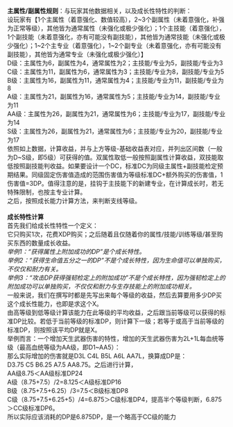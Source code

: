 <title>成长型能力计算</title>
<meta name="GENERATOR" content="WinCHM">
<meta http-equiv="Content-Type" content="text/html; charset=gb2312">
<br><B>主属性/副属性规则</B>：与玩家其他数据相关，以及成长性特性的判断： 
<br>设玩家有【1个主属性（着意强化、数值较高），2~3个副属性（未着意强化，补强为正常等级），其他皆为通常属性（未强化或极少强化）；1个主技能（着意强化），1个副技能（未着意强化，亦有可能没有副技能），其他皆为通常技能（未强化或极少强化）；1~2个主专业（着意强化），1~2个副专业（未着意强化，亦有可能没有副技能），其他皆为通常专业（未强化或极少强化）】 
<br>D级：主属性为6，副属性为4，通常属性为2；主技能/专业为5，副技能/专业为3 
<br>C级：主属性为11，副属性为6，通常属性为3；主技能/专业为8，副技能/专业为5 
<br>B级：主属性为16，副属性为11，通常属性为4；主技能/专业为11，副技能/专业为8 
<br>A级：主属性为21，副属性为16，通常属性为5；主技能/专业为14，副技能/专业为11 
<br>AA级：主属性为26，副属性为21，通常属性为6；主技能/专业为17，副技能/专业为14 
<br>S级：主属性为26，副属性为21，通常属性为6；主技能/专业为20，副技能/专业为17
<br>依照如上数据，计算收益，并与上方等级-基础收益表对应，并列出区间数（一般为D~S级，即5级）可获得的值。双属性取低一般按照副属性计算收益，双技能取低按照副技能判收益。如果要设计一个DC，标准DC为同级主属性+副技能检定预期结果。同级固定伤害值造成的范围伤害值为等级标准DC+额外购买的伤害值，1伤害值=3DP。值得注意的是，挂钩于主技能下的新建专业，在计算成长时，若无特殊限制，也按主专业计算。
<br>之后，按照成长能力计算方法，来判断支线等级。
<br>
<br><B>成长特性计算</B>
<br>首先我们给成长性特性一个定义：
<br>它只购买1次，花费XDP购买；之后随着且仅随着你的属性/技能/训练等级/甚至购买东西的数量成长收益。
<br><I>举例1：“获得属性上附加成功的DP”是个成长特性。</I>
<br><I>举例2：“获得生命值五分之一的DP”不是个成长特性，因为生命值可以单独购买，不仅仅和耐力有关。</I>
<br><I>举例3：“攻击DP获得强韧检定上的附加成功”不是个成长特性，因为强韧检定上的附加成功可以单独购买，不仅仅和耐力与生存技能上的附加成功相关。</I>
<br>一般来说，我们在撰写时都是先写出来每个等级的收益，然后去算要用多少DP买这个成长性能力，也即是求这个X。
<br>由高等级到低等级计算该能力在此等级的平均收益，之后跟当前等级可以获得的标准DP比较。若低于当前等级的标准DP，则计算下一级；若等于或高于当前等级的标准DP，则按照该平均DP就是X。
<br>举例而言：一个增加天生武器伤害的特性，增加的天生武器伤害为2L+1L每血统等级（最高血统等级为AA级，即D1~AA5）：
<br>那么实际增加的伤害就是D3L C4L B5L A6L AA7L，换算成DP是：
<br>D3.75 C5 B6.25 A7.5 AA8.75。之后进行计算，
<br>AA级8.75＜AA级标准DP24
<br>A级（8.75+7.5）/2=8.125＜A级标准DP16
<br>B级（8.75+7.5+6.25）/3=7.5＜B级标准DP8
<br>C级（8.75+7.5+6.25+5）/4=6.875＞C级标准DP4，提高半个等级判断，6.875＞CC级标准DP6。
<br>所以实际应该消耗的DP是6.875DP，是一个略高于CC级的能力
<br>
